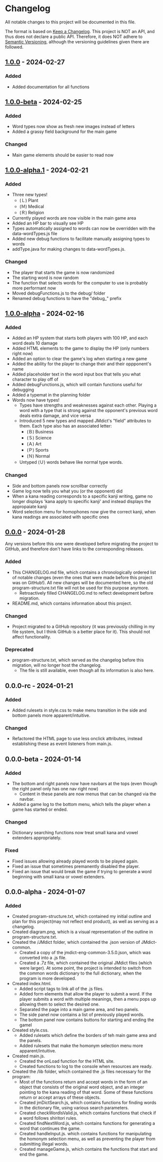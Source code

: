 # Changelog

All notable changes to this project will be documented in this file.

The format is based on [Keep a Changelog](https://keepachangelog.com/en/1.0.0/).
This project is NOT an API, and thus does not declare a public API. Therefore, it does NOT adhere to [Semantic Versioning](https://semver.org/spec/v2.0.0.html), although the versioning guidelines given there are followed.

## [1.0.0] - 2024-02-27

### Added

- Added documentation for all functions

## [1.0.0-beta] - 2024-02-25

### Added

- Word types now show as fresh new images instead of letters
- Added a grassy field background for the main game

### Changed

- Main game elements should be easier to read now

## [1.0.0-alpha.1] - 2024-02-21

### Added

- Three new types!
    - (Ｌ) Plant
    - (Ｍ) Medical
    - (Ｒ) Religion
- Currently played words are now visible in the main game area
- Added an HP bar to visually see HP
- Types automatically assigned to words can now be overridden with the data-wordTypes.js file
- Added new debug functions to facilitate manually assigning types to words
- addType.java for making changes to data-wordTypes.js.

### Changed

- The player that starts the game is now randomized
- The starting word is now random
- The function that selects words for the computer to use is probably more performant now
- Moved debugFunctions.js to the debug/ folder
- Renamed debug functions to have the "debug_" prefix

## [1.0.0-alpha] - 2024-02-16

### Added

- Added an HP system that starts both players with 100 HP, and each word deals 10 damage
- Added HTML elements to the game to display the HP (only numbers right now)
- Added an option to clear the game's log when starting a new game
- Added the ability for the player to change their and their oppponent's name
- Added placeholder text in the word input box that tells you what character to play off of
- Added debugFunctions.js, which will contain functions useful for debugging
- Added a typemat in the planning folder
- Words now have types!
    - Types have strengths and weaknesses against each other. Playing a word with a type that is strong against the opponent's previous word deals extra damage, and vice versa
    - Introduced 5 new types and mapped JMdict's "field" attributes to them. Each type also has an associated letter:
        - (Ｂ) Business
        - (Ｓ) Science
        - (Ａ) Art
        - (Ｐ) Sports
        - (Ｎ) Normal
    - Untyped (Ｕ) words behave like normal type words.

### Changed

- Side and bottom panels now scrollbar correctly
- Game log now tells you what you (or the opponent) did
- When a kana reading corresponds to a specific kanji writing, game no longer displays 'kana apply to specific kanji' and instead displays the appropaiate kanji
- Word selection menu for homophones now give the correct kanji, when kana readings are associated with specific ones

## [0.0.0] - 2024-01-28

Any versions before this one were developed before migrating the project to GitHub, and therefore don't have links to the corresponding releases.

### Added

- This CHANGELOG.md file, which contains a chronologically ordered list of notable changes (even the ones that were made before this project was on GitHub!). All new changes will be documented here, so the old program-structure.txt file will not be used for this purpose anymore.
    - Retroactively filled CHANGELOG.md to reflect development before migration.
- README.md, which contains information about this project.

### Changed

- Project migrated to a GitHub repository (it was previously chilling in my file system, but I think GitHub is a better place for it). This should not affect functionality.

### Deprecated

- program-structure.txt, which served as the changelog before this migration, will no longer host the changelog.
    - The file is still available, even though all its information is also here.

## 0.0.0-rc - 2024-01-21

### Added

- Added rulesets in style.css to make menu transition in the side and bottom panels more apparent/intuitive.

### Changed

- Refactored the HTML page to use less onclick attributes, instead establishing these as event listeners from main.js.

## 0.0.0-beta - 2024-01-14

### Added

- The bottom and right panels now have navbars at the tops (even though the right panel only has one nav right now)
    - Content in these panels are now menus that can be changed via the navbar.
- Added a game log to the bottom menu, which tells the player when a game has started or ended.

### Changed

- Dictionary searching functions now treat small kana and vowel extenders appropriately.

### Fixed

- Fixed issues allowing already played words to be played again.
- Fixed an issue that sometimes premanently disabled the player.
- Fixed an issue that would break the game if trying to generate a word beginning with small kana or vowel extenders.

## 0.0.0-alpha - 2024-01-07

### Added

- Created program-structure.txt, which contained my initial outline and plan for this project(may not reflect end product), as well as serving as a changelog.
- Created diagram.png, which is a visual representation of the outline in program-structure.txt.
- Created the /JMdict folder, which contained the .json version of JMdict-common.
    - Created a copy of the jmdict-eng-common-3.5.0.json, which was converted into a .js file.
    - Created a .7z file, which contained the original JMdict files (which were larger). At some point, the project is intended to switch from the common words dictionary to the full dictionary, when the program is more developed.
- Created index.html.
    - Added script tags to link all of the .js files.
    - Added form elements that allow the player to submit a word. If the player submits a word with multiple meanings, then a menu pops up allowing them to select the desired one.
    - Separated the page into a main game area, and two panels.
    - The side panel now contains a list of previously played words.
    - The bottom panel now contains buttons for starting and ending the gamel
- Created style.css.
    - Added rulesets which define the borders of teh main game area and the panels.
    - Added rulesets that make the homonym selection menu more apparent/intuitive.
- Created main.js.
    - Created the onLoad function for the HTML site.
    - Created functions to log to the console when resources are ready.
- Created the /lib folder, which contained the .js files necessary for the program:
    - Most of the functions return and accept words in the form of an object that consists of the original word object, and an integer pointing to the kana reading of that word. Some of these functions return or accept arrays of these objects.
    - Created jmDictSearch.js, which contains functions for finding words in the dictionary file, using various search parameters.
    - Created checkWordIsValid.js, which contains functions that check if a word follows shiritori rules.
    - Created findNextWord.js, which contains functions for generating a word that continues the game.
    - Created handleInput.js. which contains functions for manipulating the homonym selection menu, as well as preventing the player from submitting illegal words.
    - Created manageGame.js, which contains the functions that start and end the game.

[Unreleased]: https://github.com/remember-username-000/shiritori-fight/compare/main...v0.0.0?diff=unified
[0.0.0]: https://github.com/remember-username-000/shiritori-fight/releases/tag/v0.0.0
[1.0.0-alpha]: https://github.com/remember-username-000/shiritori-fight/releases/tag/v1.0.0-alpha
[1.0.0-alpha.1]: https://github.com/remember-username-000/shiritori-fight/releases/tag/v1.0.0-alpha.1
[1.0.0-beta]: https://github.com/remember-username-000/shiritori-fight/releases/tag/v1.0.0-beta
[1.0.0]: https://github.com/remember-username-000/shiritori-fight/releases/tag/v1.0.0
